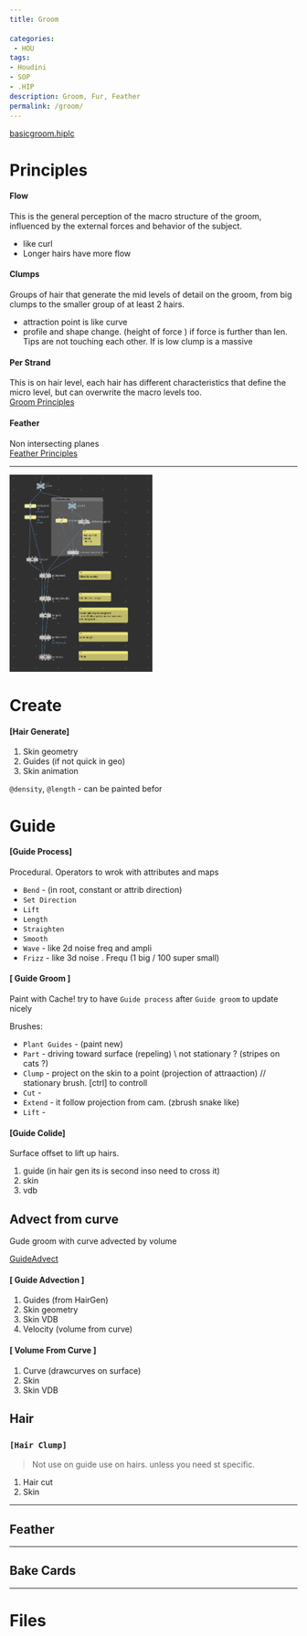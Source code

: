 ```yaml
---
title: Groom

categories:
 - HOU
tags:
- Houdini
- SOP
- .HIP
description: Groom, Fur, Feather
permalink: /groom/
---
```


[basicgroom.hiplc](/src/hip/SOP_Groom.hiplc)



# Principles



#### Flow
This is the general perception of the macro structure of the groom, influenced by the external forces and behavior of the subject.
- like curl  
- Longer hairs have more flow  

#### Clumps
Groups of hair that generate the mid levels of detail on the groom, from big clumps to the smaller group of at least 2 hairs.
- attraction point is like curve
- profile and shape change. (height of force ) if force is further than len. Tips are not touching each other. If is low clump is a massive

#### Per Strand
This is on hair level, each hair has different characteristics that define the micro level, but can overwrite the macro levels too.  
[Groom Principles](https://jesusfc.net/groom-fundamental-series/?fbclid=IwAR0SlAZuRfudmuNCwqZDwSmuaVOlrZsUul6YqdMOLvmDtjk2b_5c0lvdRyc)

#### Feather
Non intersecting planes  
[Feather Principles](https://ceyhankapusuz.com/feather/)



---





<img src="/src/groom/basicgroom.png" width="250">  

# Create

#### [Hair Generate]
1. Skin geometry  
2. Guides (if not quick in geo)    
3. Skin animation

`@density`, `@length` - can be painted befor

# Guide



#### [Guide Process]   
Procedural. Operators to wrok with attributes and maps

- `Bend` - (in root, constant  or attrib direction)    
- `Set Direction`     
- `Lift`     
- `Length`    
- `Straighten`    
- `Smooth`    
- `Wave` - like 2d noise freq and ampli     
- `Frizz` - like 3d noise . Frequ (1 big / 100 super small)    

#### [ Guide Groom ]
Paint with Cache! try to have `Guide process` after `Guide groom` to update nicely

Brushes:  
- `Plant Guides` - (paint new)   
- `Part` - driving toward surface (repeling) \\ not stationary ? (stripes on cats ?)   
- `Clump` - project on the skin to a point (projection of attraaction) // stationary brush. [ctrl] to controll
- `Cut` -  
- `Extend` - it follow projection from cam. (zbrush snake like)  
- `Lift` -


#### [Guide Colide]
Surface offset to lift up hairs.
1. guide  (in hair gen its is  second inso need to cross it)
2. skin  
3. vdb



## Advect from curve
Gude groom with curve advected by volume

[GuideAdvect](https://youtu.be/wgX9HH4S_xs)

#### [ Guide Advection ]  
1. Guides (from HairGen)    
2. Skin geometry     
3. Skin VDB     
4. Velocity  (volume from curve)  

#### [ Volume From Curve ]
1. Curve (drawcurves on surface)  
2. Skin    
3. Skin VDB   



## Hair  

### `[Hair Clump]`
> Not use on guide use on hairs.  unless you need st specific.

1. Hair cut  
2. Skin  

---

## Feather

---

## Bake Cards

---
# Files
